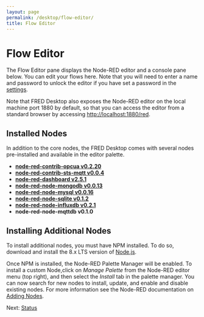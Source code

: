 ```yaml
---
layout: page
permalink: /desktop/flow-editor/
title: Flow Editor
---
```

# Flow Editor

The Flow Editor pane displays the Node-RED editor and a console pane below.  You can edit your flows here.  Note that you will need to
enter a name and password to unlock the editor if you have set a password in the [settings](/desktop/settings).

Note that FRED Desktop also exposes the Node-RED editor on the local machine port 1880 by default, so that you can access the editor from a
standard browser by accessing [http://localhost:1880/red](http://localhost:1880/red).

## Installed Nodes

In addition to the core nodes, the FRED Desktop comes with several nodes pre-installed and available in the editor palette.

* **[node-red-contrib-opcua v0.2.20](https://flows.nodered.org/node/node-red-contrib-opcua)** 
* **[node-red-contrib-sts-mqtt v0.0.4](https://flows.nodered.org/node/node-red-contrib-sts-mqtt)**
* **[node-red-dashboard v2.5.1](https://flows.nodered.org/node/node-red-dashboard)** 
* **[node-red-node-mongodb v0.0.13](https://flows.nodered.org/node/node-red-node-mongodb)**
* **[node-red-node-mysql v0.0.16](https://flows.nodered.org/node/node-red-node-mysql)**
* **[node-red-node-sqlite v0.1.2](https://flows.nodered.org/node/node-red-node-sqlite)**
* **[node-red-node-influxdb v0.2.1](https://flows.nodered.org/node/node-red-contrib-influxdb)**
* **node-red-node-mqttdb v0.1.0**

## Installing Additional Nodes

To install additional nodes, you must have NPM installed.  To do so, download and install the 8.x LTS version of [Node.js](https://nodejs.org/en/).

Once NPM is installed, the Node-RED Palette Manager will be enabled.  To install a custom Node,click on _Manage Palette_ from the Node-RED editor menu (top right), and then select the *Install* tab in the palette manager. You can now search for new nodes to install, update, and enable and disable existing nodes.  For more information see the Node-RED documentation on [Adding Nodes](https://nodered.org/docs/getting-started/adding-nodes).

Next: [Status](/desktop/status)